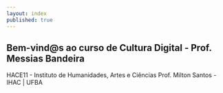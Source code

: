 ```yaml
---
layout: index
published: true
---
```


## Bem-vind@s ao curso de Cultura Digital - Prof. Messias Bandeira

HACE11 - Instituto de Humanidades, Artes e Ciências Prof. Milton Santos - IHAC | UFBA

